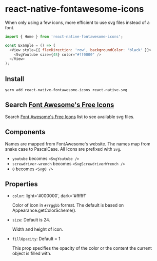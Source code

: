 # react-native-fontawesome-icons

When only using a few icons, more efficient to use svg files instead of a font.

```javascript
import { Home } from 'react-native-fontawesome-icons';

const Example = () => (
  <View style={{ flexDirection: 'row', backgroundColor: 'black' }}>
    <SvgYoutube size={48} color="#ff0000" />
  </View>
);
```

## Install

`yarn add react-native-fontawesome-icons react-native-svg`

## Search [Font Awesome's Free Icons](https://fontawesome.com/v6/icons?m=free)

Search [Font Awesome's Free Icons](https://fontawesome.com/v6/icons?m=free) list to see available svg files.

## Components

Names are mapped from FontAwesome's website. The names map from snake case to PascalCase. All Icons are prefixed with `Svg`.

- `youtube` becomes `<SvgYoutube />`
- `screwdriver-wrench` becomes `<SvgScrewdriverWrench />`
- `0` becomes `<Svg0 />`

## Properties

- `color`: light='#000000', dark='#ffffff'

  Color of icon in `#rrggbb` format. The default is based on Appearance.getColorScheme().

- `size`: Default is 24.

  Width and height of icon.

- `fillOpacity`: Default = 1

  This prop specifies the opacity of the color or the content the current object is filled with.

